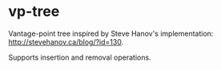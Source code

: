 # vp-tree
Vantage-point tree inspired by Steve Hanov's implementation: http://stevehanov.ca/blog/?id=130.

Supports insertion and removal operations.
